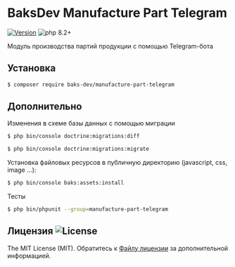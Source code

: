 # BaksDev Manufacture Part Telegram

[![Version](https://img.shields.io/badge/version-7.0.12-blue)](https://github.com/baks-dev/manufacture-part-telegram/releases)
![php 8.2+](https://img.shields.io/badge/php-min%208.1-red.svg)

Модуль производства партий продукции с помощью Telegram-бота

## Установка

``` bash
$ composer require baks-dev/manufacture-part-telegram
```

## Дополнительно

Изменения в схеме базы данных с помощью миграции

``` bash
$ php bin/console doctrine:migrations:diff

$ php bin/console doctrine:migrations:migrate
```

Установка файловых ресурсов в публичную директорию (javascript, css, image ...):

``` bash
$ php bin/console baks:assets:install
```

Тесты

``` bash
$ php bin/phpunit --group=manufacture-part-telegram
```

## Лицензия ![License](https://img.shields.io/badge/MIT-green)

The MIT License (MIT). Обратитесь к [Файлу лицензии](LICENSE.md) за дополнительной информацией.
